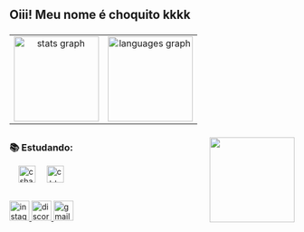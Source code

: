 <!-- mude a mensagem inicial para seu nome ou oq quiser -->
<h2 align="left">Oiii! Meu nome é choquito kkkk</h2>

###
<!--a baixo a onde estiver escrito username=raizinraizen vc troca para o norme que etsa em seu perfil.
Existem alguns temas diferentes qualquer coisa se quiser mudar me avisa-->
<table>
  <tr>
    <td style="text-align: center;">
      <img src="https://github-readme-stats.vercel.app/api?username=chocoquito&hide_title=false&hide_rank=false&show_icons=true&include_all_commits=true&count_private=true&disable_animations=false&theme=tokyonight&locale=en&hide_border=false" height="150" alt="stats graph" />
    </td>
    <td style="text-align: center;">
      <img src="https://github-readme-stats.vercel.app/api/top-langs?username=chocoquito&locale=en&hide_title=false&layout=compact&card_width=320&langs_count=5&theme=tokyonight&hide_border=false" height="150" alt="languages graph" />
    </td>
  </tr>
</table>


###
<!-- aqui vc pode escolher o link do gif que quiser so colocar ele no lugar do outro link-->
<img align="right" height="150" src="https://th.bing.com/th/id/R.24f5c9c5358d3d1340affe0bde406f19?rik=MGNNo4nNptoBgg&riu=http%3a%2f%2fpa1.narvii.com%2f6368%2fd3923788a8e0cb8ad4f3c2c945d81774e06578c3_00.gif&ehk=KfY0MGPKIyIPNvht7Y5yfIXUwu4gpAlLb3dX9iXj1Qk%3d&risl=&pid=ImgRaw&r=" />

##
<!-- a qui vc pode colocar basicamente oq quiser uma descrição de como vc trabalha do que vc faz etc... eu coloquei oq estou estudando e coloquei o link das imagens caso queira tirar é so apagar ou trocar por outro link-->
<div align="left">
  <h3> 📚 Estudando: </h3>
  <img width="12" />
  <img src="https://cdn.jsdelivr.net/gh/devicons/devicon/icons/csharp/csharp-original.svg" height="30" alt="csharp logo"  />
  <img width="12" />
  <img src="https://cdn.jsdelivr.net/gh/devicons/devicon@latest/icons/cplusplus/cplusplus-original.svg" height="30" alt="c++ logo" />
 
</div>

##
<!-- a qui são minhas redes sociais e contato troque o link das minhas redes pelo link das suas redes-->
<div align="left">
  <a href="https://www.instagram.com/euchoquito/" target="_blank">
    <img src="https://img.shields.io/static/v1?message=Instagram&logo=instagram&label=&color=E4405F&logoColor=white&labelColor=&style=for-the-badge" height="35" alt="instagram logo" />
  </a>
  <a href="https://discord.gg/j8uDYvQq" target="_blank">
    <img src="https://img.shields.io/static/v1?message=Discord&logo=discord&label=&color=7289DA&logoColor=white&labelColor=&style=for-the-badge" height="35" alt="discord logo" />
  </a>
  <a href="mailto:euchoquito@gmail.com">
    <img src="https://img.shields.io/static/v1?message=Gmail&logo=gmail&label=&color=D14836&logoColor=white&labelColor=&style=for-the-badge" height="35" alt="gmail logo" />
  </a>
</div>



###

<br clear="both">

###

###
<!-- Existe mais algumas coisas q da pra adicionar ou fazer qualquer duvida pode falar comigo-->
